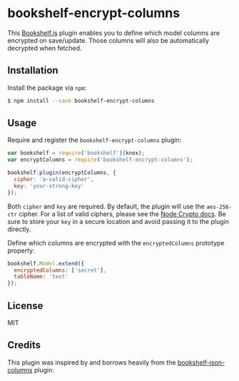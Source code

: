 # bookshelf-encrypt-columns

This [Bookshelf.js](https://github.com/tgriesser/bookshelf) plugin enables you to define which model columns are encrypted on save/update. Those columns will also be automatically decrypted when fetched.

## Installation

Install the package via `npm`:

```sh
$ npm install --save bookshelf-encrypt-columns
```

## Usage

Require and register the `bookshelf-encrypt-columns` plugin:

```js
var bookshelf = require('bookshelf')(knex);
var encryptColumns = require('bookshelf-encrypt-columns');

bookshelf.plugin(encryptColumns, {
  cipher: 'a-valid-cipher',
  key: 'your-strong-key'
});
```

Both `cipher` and `key` are required. By default, the plugin will use the `aes-256-ctr` cipher. For a list of valid ciphers, please see the [Node Crypto docs](https://nodejs.org/api/crypto.html). Be sure to store your `key` in a secure location and avoid passing it to the plugin directly.

Define which columns are encrypted with the `encryptedColumns` prototype property:

```js
bookshelf.Model.extend({
  encryptedColumns: ['secret'],
  tableName: 'test'
});
```

## License

MIT

## Credits
This plugin was inspired by and borrows heavily from the [bookshelf-json-columns](https://github.com/seegno/bookshelf-json-columns) plugin.
